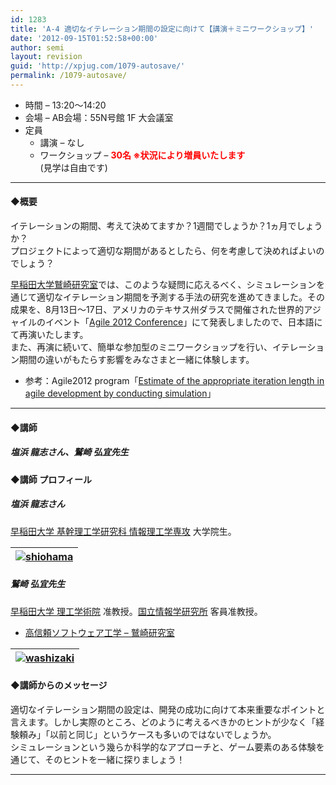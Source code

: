 ```yaml
---
id: 1283
title: 'A-4 適切なイテレーション期間の設定に向けて【講演＋ミニワークショップ】'
date: '2012-09-15T01:52:58+00:00'
author: semi
layout: revision
guid: 'http://xpjug.com/1079-autosave/'
permalink: /1079-autosave/
---
```


- 時間 – 13:20〜14:20
- 会場 – AB会場：55N号館 1F 大会議室
- 定員 
    - 講演 – なし
    - ワークショップ – **<font color="red">30名 ※状況により増員いたします</font>**  
        (見学は自由です)

---

#### ◆概要

イテレーションの期間、考えて決めてますか？1週間でしょうか？1ヵ月でしょうか？  
プロジェクトによって適切な期間があるとしたら、何を考慮して決めればよいのでしょう？

[早稲田大学鷲崎研究室](http://www.washi.cs.waseda.ac.jp/ja/)では、このような疑問に応えるべく、シミュレーションを通じて適切なイテレーション期間を予測する手法の研究を進めてきました。その成果を、8月13日〜17日、アメリカのテキサス州ダラスで開催された世界的アジャイルのイベント「[Agile 2012 Conference](http://agile2012.agilealliance.org/)」にて発表しましたので、日本語にて再演いたします。  
また、再演に続いて、簡単な参加型のミニワークショップを行い、イテレーション期間の違いがもたらす影響をみなさまと一緒に体験します。

- 参考：Agile2012 program「[Estimate of the appropriate iteration length in agile development by conducting simulation](http://agile2012.sched.org/event/580dab27882a10d21703317d5680f39c)」

---

#### ◆講師

##### 塩浜 龍志さん、鷲崎 弘宜先生

#### ◆講師 プロフィール

##### 塩浜 龍志さん

[早稲田大学 基幹理工学研究科 情報理工学専攻](http://www.sci.waseda.ac.jp/global/faculty/nucleus/index04.html) 大学院生。

| [![](http://xpjug.com/wp-content/uploads/2012/08/shiohama.png "shiohama")](http://xpjug.com/wp-content/uploads/2012/08/shiohama.png) |
|---|

##### 鷲崎 弘宜先生

[早稲田大学 理工学術院](http://www.sci.waseda.ac.jp/) 准教授。[国立情報学研究所](http://www.nii.ac.jp/) 客員准教授。

- [高信頼ソフトウェア工学 – 鷲崎研究室](http://www.washi.cs.waseda.ac.jp/ja/)

| [![](http://xpjug.com/wp-content/uploads/2012/08/washizaki.png "washizaki")](http://xpjug.com/wp-content/uploads/2012/08/washizaki.png) |
|---|

#### ◆講師からのメッセージ

適切なイテレーション期間の設定は、開発の成功に向けて本来重要なポイントと言えます。しかし実際のところ、どのように考えるべきかのヒントが少なく「経験頼み」「以前と同じ」というケースも多いのではないでしょうか。  
シミュレーションという幾らか科学的なアプローチと、ゲーム要素のある体験を通じて、そのヒントを一緒に探りましょう！

---